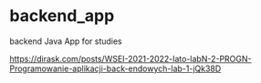 # backend_app
backend Java App for studies

https://dirask.com/posts/WSEI-2021-2022-lato-labN-2-PROGN-Programowanie-aplikacji-back-endowych-lab-1-jQk38D
